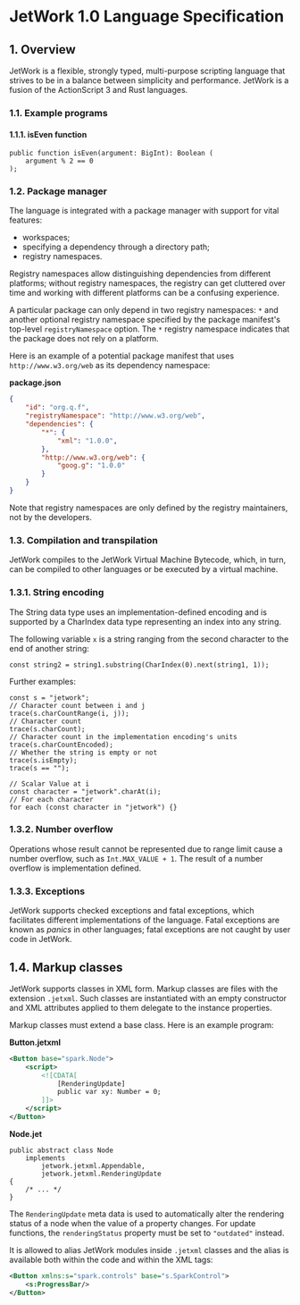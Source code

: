 # JetWork 1.0 Language Specification

## 1. Overview

JetWork is a flexible, strongly typed, multi-purpose scripting language that strives to be in a balance between simplicity and performance. JetWork is a fusion of the ActionScript 3 and Rust languages.

### 1.1. Example programs

#### 1.1.1. isEven function

```
public function isEven(argument: BigInt): Boolean (
    argument % 2 == 0
);
```

### 1.2. Package manager

The language is integrated with a package manager with support for vital features:

* workspaces;
* specifying a dependency through a directory path;
* registry namespaces.

Registry namespaces allow distinguishing dependencies from different platforms; without registry namespaces, the registry can get cluttered over time and working with different platforms can be a confusing experience.

A particular package can only depend in two registry namespaces: `*` and another optional registry namespace specified by the package manifest's top-level `registryNamespace` option. The `*` registry namespace indicates that the package does not rely on a platform.

Here is an example of a potential package manifest that uses `http://www.w3.org/web` as its dependency namespace:

**package.json**

```json
{
    "id": "org.q.f",
    "registryNamespace": "http://www.w3.org/web",
    "dependencies": {
        "*": {
            "xml": "1.0.0",
        },
        "http://www.w3.org/web": {
            "goog.g": "1.0.0"
        }
    }
}
```

Note that registry namespaces are only defined by the registry maintainers, not by the developers.

### 1.3. Compilation and transpilation

JetWork compiles to the JetWork Virtual Machine Bytecode, which, in turn, can be compiled to other languages or be executed by a virtual machine.

### 1.3.1. String encoding

The String data type uses an implementation-defined encoding and is supported by a CharIndex data type representing an index into any string.

The following variable `x` is a string ranging from the second character to the end of another string:

```
const string2 = string1.substring(CharIndex(0).next(string1, 1));
```

Further examples:

```
const s = "jetwork";
// Character count between i and j
trace(s.charCountRange(i, j));
// Character count
trace(s.charCount);
// Character count in the implementation encoding's units
trace(s.charCountEncoded);
// Whether the string is empty or not
trace(s.isEmpty);
trace(s == "");

// Scalar Value at i
const character = "jetwork".charAt(i);
// For each character
for each (const character in "jetwork") {}
```

### 1.3.2. Number overflow

Operations whose result cannot be represented due to range limit cause a number overflow, such as `Int.MAX_VALUE + 1`. The result of a number overflow is implementation defined.

### 1.3.3. Exceptions

JetWork supports checked exceptions and fatal exceptions, which facilitates different implementations of the language. Fatal exceptions are known as *panics* in other languages; fatal exceptions are not caught by user code in JetWork.

## 1.4. Markup classes

JetWork supports classes in XML form. Markup classes are files with the extension `.jetxml`. Such classes are instantiated with an empty constructor and XML attributes applied to them delegate to the instance properties.

Markup classes must extend a base class. Here is an example program:

**Button.jetxml**

```xml
<Button base="spark.Node">
    <script>
        <![CDATA[
            [RenderingUpdate]
            public var xy: Number = 0;
        ]]>
    </script>
</Button>
```

**Node.jet**

```
public abstract class Node
    implements
        jetwork.jetxml.Appendable,
        jetwork.jetxml.RenderingUpdate
{
    /* ... */
}
```

The `RenderingUpdate` meta data is used to automatically alter the rendering status of a node when the value of a property changes. For update functions, the `renderingStatus` property must be set to `"outdated"` instead.

It is allowed to alias JetWork modules inside `.jetxml` classes and the alias is available both within the code and within the XML tags:

```xml
<Button xmlns:s="spark.controls" base="s.SparkControl">
    <s:ProgressBar/>
</Button>
```